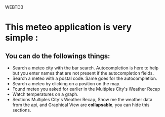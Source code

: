 WEBTD3

# This meteo application is very simple :

## You can do the followings things:

* Search a meteo city with the bar search. Autocompletion is here to help but you enter names that are not present if the autocompletion fields.
* Search a meteo with a postal code. Same goes for the autocompletion.
* Search a meteo by clicking on a position on the map.
* Found meteo you asked for earlier in the Multiples City's Weather Recap
* Watch temperatures on a graph.
* Sections Multiples City's Weather Recap, Show me the weather data from the api, and Graphical View are **collapsable**, you can hide this sections.
